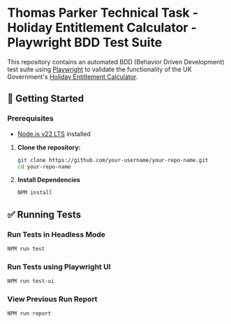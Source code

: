 # Thomas Parker Technical Task - Holiday Entitlement Calculator - Playwright BDD Test Suite
This repository contains an automated BDD (Behavior Driven Development) test suite using [Playwright](https://playwright.dev/) to validate the functionality of the UK Government's [Holiday Entitlement Calculator](https://www.gov.uk/calculate-your-holiday-entitlement).

## 🚀 Getting Started

### Prerequisites

- [Node.js v22 LTS](https://nodejs.org/en/download/) installed
1. **Clone the repository:**

   ```bash
   git clone https://github.com/your-username/your-repo-name.git
   cd your-repo-name

2. **Install Dependencies**
   
   ```bash
   NPM install

## ✅ Running Tests

### Run Tests in Headless Mode
```bash
NPM run test
```
### Run Tests using Playwright UI
```bash
NPM run test-ui
```
### View Previous Run Report
```bash
NPM run report
```

